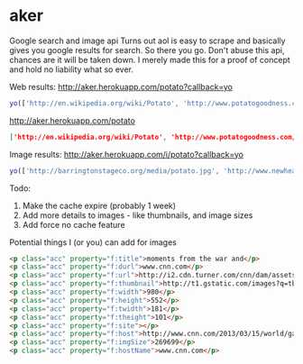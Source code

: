 aker
====

Google search and image api
Turns out aol is easy to scrape and basically gives you google results for search. So there you go. Don't abuse this api, chances are it will be taken down. I merely made this for a proof of concept and hold no liability what so ever.

Web results:
http://aker.herokuapp.com/potato?callback=yo
```js
yo(['http://en.wikipedia.org/wiki/Potato', 'http://www.potatogoodness.com/', 'http://www.whfoods.com/genpage.php?tname=foodspice&dbid=48', 'http://www.idahopotato.com/', 'http://www.food.com/library/potato-106', 'http://nationalpotatocouncil.org/', 'http://www.bbcgoodfood.com/glossary/potato', 'http://www.uspotatoes.com/', 'http://urbanext.illinois.edu/veggies/potato.cfm', 'http://nutritiondata.self.com/facts/vegetables-and-vegetable-products/2770/2']);
```
http://aker.herokuapp.com/potato
```json
['http://en.wikipedia.org/wiki/Potato', 'http://www.potatogoodness.com/', 'http://www.whfoods.com/genpage.php?tname=foodspice&dbid=48', 'http://www.idahopotato.com/', 'http://www.food.com/library/potato-106', 'http://nationalpotatocouncil.org/', 'http://www.bbcgoodfood.com/glossary/potato', 'http://www.uspotatoes.com/', 'http://urbanext.illinois.edu/veggies/potato.cfm', 'http://nutritiondata.self.com/facts/vegetables-and-vegetable-products/2770/2']
```

Image results:
http://aker.herokuapp.com/i/potato?callback=yo


```js
yo(['http://barringtonstageco.org/media/potato.jpg', 'http://www.newhealthguide.org/images/10434779/image001.jpg', 'http://www.potatoes.com/files/5713/4202/4172/07.jpg', 'http://oregonrural.org/wp-content/uploads/2010/10/Potato.jpeg', 'http://www.permaculture.co.uk/sites/default/files/images/greek-potato.standard%20460x345.gif', 'http://www.async.caltech.edu/~mika/potato/POTATO.jpg', 'http://www.thekitchenhotline.com/wp-content/uploads/2010/07/potatoes.jpg', 'http://upload.wikimedia.org/wikipedia/commons/a/ab/Patates.jpg', 'http://imgsrv.gardening.ktsa.com/image/ktsag/UserFiles/Image/P_Images/potato.jpg', 'http://static.ddmcdn.com/gif/potatoes-1.jpg', 'http://stormtubers.weebly.com/uploads/2/4/9/1/24912084/s288114508727664819_p1_i1_w1514.jpeg', 'http://upload.wikimedia.org/wikipedia/commons/3/38/5aday_sweet_potato.jpg', 'http://pngimg.com/upload/potato_png2391.png', 'http://www.europotato.org/frontpage_images/pic6.jpg', 'https://s3.amazonaws.com/suite101.com.prod/article_images/large/1030071_com_potato.jpg', 'http://static.tumblr.com/4f4c4d16d483a9db26dd3617ac92601b/c3ujeqe/mk7myuhwp/tumblr_static_istock-potato.jpg', 'http://upload.wikimedia.org/wikipedia/commons/4/47/Russet_potato_cultivar_with_sprouts.jpg', 'http://800medigap.com/wp-content/uploads/2013/09/Russett-PotatoesC.jpg', 'http://aka.weightwatchers.com/images/1033/dynamic/GCMSImages/Potato_main.jpg', 'http://upload.wikimedia.org/wikipedia/commons/0/02/Potato_with_sprouts.jpg']);
```



Todo: 
1. Make the cache expire (probably 1 week)
2. Add more details to images - like thumbnails, and image sizes
3. Add force no cache feature

Potential things I (or you) can add for images

```html
<p class="acc" property="f:title">moments from the war and</p>
<p class="acc" property="f:durl">www.cnn.com</p>
<p class="acc" property="f:url">http://i2.cdn.turner.com/cnn/dam/assets/130314204911-01-iraq-war-horizontal-large-gallery.jpg</p>
<p class="acc" property="f:thumbnail">http://t1.gstatic.com/images?q=tbn:ANd9GcSlqmtxijhfd5jAORGmKjHtuo3njhy_u6Epvl9E7qMz60r2ZvQjdx2x61K6:i2.cdn.turner.com/cnn/dam/assets/130314204911-01-iraq-war-horizontal-large-gallery.jpg</p>
<p class="acc" property="f:width">980</p>
<p class="acc" property="f:height">552</p>
<p class="acc" property="f:twidth">181</p>
<p class="acc" property="f:theight">101</p>
<p class="acc" property="f:site"></p>
<p class="acc" property="f:host">http://www.cnn.com/2013/03/15/world/gallery/iraq-war/</p>
<p class="acc" property="f:imgSize">269699</p>
<p class="acc" property="f:hostName">www.cnn.com</p>
```
